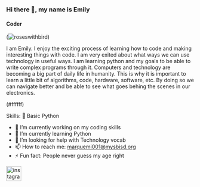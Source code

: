 ### Hi there 👋, my name is Emily
#### Coder
(![roseswithbird](https://github.com/EmilyMarquez/EmilyMarquez/assets/133246141/7a0d40ea-f4ca-4c71-a9f4-bf765882c297))


I am Emily. I enjoy the exciting process of learning how to code and making interesting things with code. I am very exited about what ways we can use technology in useful ways. I am learning python and my goals to be able to write complex programs through it. Computers and technology are becoming a big part of daily life in humanity. This is why it is important to learn a little bit of algorithms, code, hardware, software, etc. By doing so we can navigate better and be able to see what goes behing the scenes in our electronics.

(#ffffff)

Skills: 🐍 Basic Python

- 🔭 I’m currently working on my coding skills 
- 🌱 I’m currently learning Python 
- 🤔 I’m looking for help with Technology vocab 
- 📫 How to reach me: marquemi001@mysbisd.org 
- ⚡ Fun fact: People never guess my age right 


[<img src='https://cdn.jsdelivr.net/npm/simple-icons@3.0.1/icons/instagram.svg' alt='instagram' height='40'>](https://www.instagram.com/em_rtc/)  

